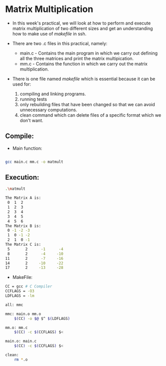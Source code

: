 # Matrix Multiplication
* In this week's practical, we will look at how to perform and execute matrix multiplication of two different sizes and get an understanding how to make use of *makefile* in ssh.

* There are two .c files in this practical, namely:
	* main.c - Contains the main program in which we carry out defining all the three matrices and print the matrix multipication.
	* mm.c - Contains the function in which we carry out the matrix multiplication.
* There is one file named *makefile* which is essential because it can be used for:
	1. compiling and linking programs.
	2. running tests
	3. only rebuilding files that have been changed so that we can avoid unnecessary computations.
	4. clean command which can delete files of a specific format which we don't want.
## Compile:
* Main function:
 
```bash

gcc main.c mm.c -o matmult

``` 

## Execution:
 ```bash
.\matmult

The Matrix A is:
  0  1  2
  1  2  3
  2  3  4
  3  4  5
  4  5  6
The Matrix B is:
  0 -1 -2 -3
  1  0 -1 -2
  2  1  0 -1
The Matrix C is:
  5       2      -1      -4
  8       2      -4     -10
 11       2      -7     -16
 14       2     -10     -22
 17       2     -13     -28
```

* MakeFile: 
```bash
CC = gcc # C Compiler
CCFLAGS = -O3
LDFLAGS = -lm

all: mmc

mmc: main.o mm.o
	$(CC) -o $@ $^ $(LDFLAGS)

mm.o: mm.c
	$(CC) -c $(CCFLAGS) $<

main.o: main.c
	$(CC) -c $(CCFLAGS) $<

clean:
	rm *.o 

```
